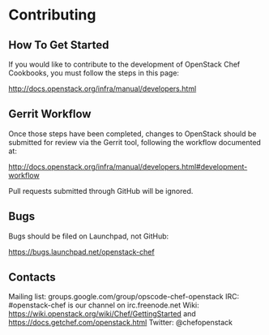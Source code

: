 Contributing
============

How To Get Started
------------------

If you would like to contribute to the development of OpenStack Chef Cookbooks,
you must follow the steps in this page:

   http://docs.openstack.org/infra/manual/developers.html

Gerrit Workflow
---------------

Once those steps have been completed, changes to OpenStack
should be submitted for review via the Gerrit tool, following
the workflow documented at:

   http://docs.openstack.org/infra/manual/developers.html#development-workflow

Pull requests submitted through GitHub will be ignored.

Bugs
----

Bugs should be filed on Launchpad, not GitHub:

   https://bugs.launchpad.net/openstack-chef

Contacts
--------

Mailing list: groups.google.com/group/opscode-chef-openstack
IRC: #openstack-chef is our channel on irc.freenode.net
Wiki: https://wiki.openstack.org/wiki/Chef/GettingStarted and https://docs.getchef.com/openstack.html
Twitter: @chefopenstack
